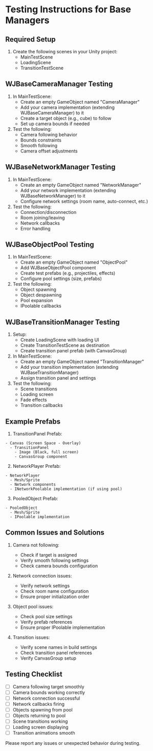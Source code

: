 # Testing Instructions for Base Managers

## Required Setup
1. Create the following scenes in your Unity project:
   - MainTestScene
   - LoadingScene
   - TransitionTestScene

## WJBaseCameraManager Testing
1. In MainTestScene:
   - Create an empty GameObject named "CameraManager"
   - Add your camera implementation (extending WJBaseCameraManager) to it
   - Create a target object (e.g., cube) to follow
   - Set up camera bounds if needed
2. Test the following:
   - Camera following behavior
   - Bounds constraints
   - Smooth following
   - Camera offset adjustments

## WJBaseNetworkManager Testing
1. In MainTestScene:
   - Create an empty GameObject named "NetworkManager"
   - Add your network implementation (extending WJBaseNetworkManager) to it
   - Configure network settings (room name, auto-connect, etc.)
2. Test the following:
   - Connection/disconnection
   - Room joining/leaving
   - Network callbacks
   - Error handling

## WJBaseObjectPool Testing
1. In MainTestScene:
   - Create an empty GameObject named "ObjectPool"
   - Add WJBaseObjectPool component
   - Create test prefabs (e.g., projectiles, effects)
   - Configure pool settings (size, prefabs)
2. Test the following:
   - Object spawning
   - Object despawning
   - Pool expansion
   - IPoolable callbacks

## WJBaseTransitionManager Testing
1. Setup:
   - Create LoadingScene with loading UI
   - Create TransitionTestScene as destination
   - Create transition panel prefab (with CanvasGroup)
2. In MainTestScene:
   - Create an empty GameObject named "TransitionManager"
   - Add your transition implementation (extending WJBaseTransitionManager)
   - Assign transition panel and settings
3. Test the following:
   - Scene transitions
   - Loading screen
   - Fade effects
   - Transition callbacks

## Example Prefabs
1. TransitionPanel Prefab:
```
- Canvas (Screen Space - Overlay)
  - TransitionPanel
    - Image (Black, full screen)
    - CanvasGroup component
```

2. NetworkPlayer Prefab:
```
- NetworkPlayer
  - Mesh/Sprite
  - Network components
  - INetworkPoolable implementation (if using pool)
```

3. PooledObject Prefab:
```
- PooledObject
  - Mesh/Sprite
  - IPoolable implementation
```

## Common Issues and Solutions
1. Camera not following:
   - Check if target is assigned
   - Verify smooth following settings
   - Check camera bounds configuration

2. Network connection issues:
   - Verify network settings
   - Check room name configuration
   - Ensure proper initialization order

3. Object pool issues:
   - Check pool size settings
   - Verify prefab references
   - Ensure proper IPoolable implementation

4. Transition issues:
   - Verify scene names in build settings
   - Check transition panel references
   - Verify CanvasGroup setup

## Testing Checklist
- [ ] Camera following target smoothly
- [ ] Camera bounds working correctly
- [ ] Network connection successful
- [ ] Network callbacks firing
- [ ] Objects spawning from pool
- [ ] Objects returning to pool
- [ ] Scene transitions working
- [ ] Loading screen displaying
- [ ] Transition animations smooth

Please report any issues or unexpected behavior during testing.
